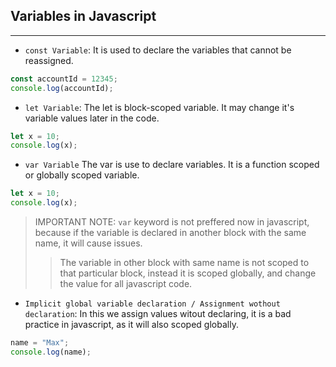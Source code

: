 ## Variables in Javascript
---

- `const Variable`: It is used to declare the variables that cannot be reassigned.

``` js
const accountId = 12345;
console.log(accountId);
```

- `let Variable`: The let is block-scoped variable. It may change it's variable values later in the code. 

``` js
let x = 10;
console.log(x);
```

- `var Variable` The var is use to declare variables. It is a function scoped or globally scoped variable. 

``` js
let x = 10;
console.log(x);
```

> IMPORTANT NOTE: `var` keyword is not preffered now in javascript, because if the variable is declared in another block with the same name, it will cause issues.
>> The variable in other block with same name is not scoped to that particular block, instead it is scoped globally, and change the value for all javascript code.

- `Implicit global variable declaration / Assignment wothout declaration`: In this we assign values witout declaring, it is a bad practice in javascript, as it will also scoped globally.
```js
name = "Max";
console.log(name);
```